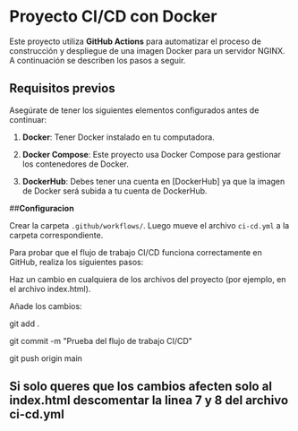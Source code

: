 # Proyecto CI/CD con Docker

Este proyecto utiliza **GitHub Actions** para automatizar el proceso de construcción y despliegue de una imagen Docker para un servidor NGINX. A continuación se describen los pasos a seguir.

## Requisitos previos

Asegúrate de tener los siguientes elementos configurados antes de continuar:

1. **Docker**: Tener Docker instalado en tu computadora.

2. **Docker Compose**: Este proyecto usa Docker Compose para gestionar los contenedores de Docker.

3. **DockerHub**: Debes tener una cuenta en [DockerHub] ya que la imagen de Docker será subida a tu cuenta de DockerHub.

##**Configuracion**

Crear la carpeta `.github/workflows/`. Luego mueve el archivo `ci-cd.yml` a la carpeta correspondiente.

Para probar que el flujo de trabajo CI/CD funciona correctamente en GitHub, realiza los siguientes pasos:

Haz un cambio en cualquiera de los archivos del proyecto (por ejemplo, en el archivo index.html).

Añade los cambios:

git add .

git commit -m "Prueba del flujo de trabajo CI/CD"

git push origin main

## Si solo queres que los cambios afecten solo al index.html descomentar la linea 7 y 8 del archivo ci-cd.yml
